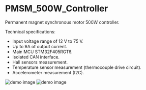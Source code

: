 # PMSM_500W_Controller
Permanent magnet synchronous motor 500W controller.

Technical specifications:
- Input voltage range of 12 V to 75 V. 
- Up to 9A of output current.
- Main MCU STM32F405RGT6.
- Isolated CAN interface.
- Hall sensors measurement.
- Temperature sensor measurement (thermocouple drive circuit).
- Accelerometer measurement (I2C).

![demo image](https://github.com/vpodlesnyi/PhotoForRepositories/blob/master/PMSM1.PNG)
![demo image](https://github.com/vpodlesnyi/PhotoForRepositories/blob/master/PMSM2.PNG)
